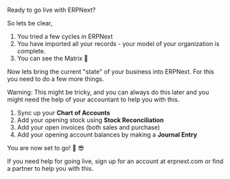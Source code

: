 Ready to go live with ERPNext?

So lets be clear,

1. You tried a few cycles in ERPNext
2. You have imported all your records - your model of your organization is complete.
3. You can see the Matrix 🙅

Now lets bring the current "state" of your business into ERPNext. For this you need to do a few more things.

Warning: This might be tricky, and you can always do this later and you might need the help of your accountant to help you with this.

1. Sync up your **Chart of Accounts**
3. Add your opening stock using **Stock Reconciliation**
4. Add your open invoices (both sales and purchase)
3. Add your opening account balances by making a **Journal Entry**

You are now set to go! 🏁 😎

If you need help for going live, sign up for an account at erpnext.com or find a partner to help you with this.


